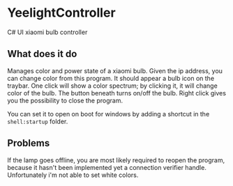 # YeelightController
C# UI xiaomi bulb controller

## What does it do

Manages color and power state of a xiaomi bulb.
Given the ip address, you can change color from this program.
It should appear a bulb icon on the traybar.
One click will show a color spectrum; by clicking it, it will
change color of the bulb. The button beneath turns on/off the bulb.
Right click gives you the possibility to close the program.

You can set it to open on boot for windows by adding a shortcut in the `shell:startup` folder.

## Problems

If the lamp goes offline, you are most likely required to reopen the program, because it hasn't
been implemented yet a connection verifier handle.
Unfortunately i'm not able to set white colors.
